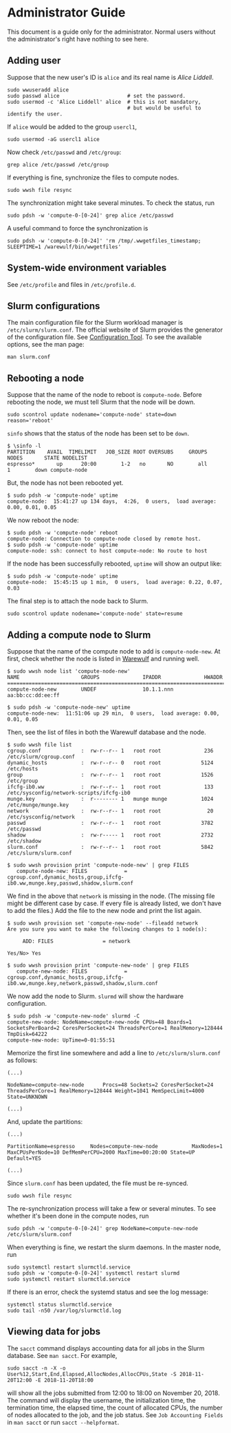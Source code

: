 # Administrator Guide

This document is a guide only for the administrator. Normal users without the administrator's right have nothing to see here.

## Adding user

Suppose that the new user's ID is `alice` and its real name is _Alice Liddell_.

``` no-highlight
sudo wwuseradd alice
sudo passwd alice                      # set the password.
sudo usermod -c 'Alice Liddell' alice  # this is not mandatory,
                                       # but would be useful to identify the user.
```

If `alice` would be added to the group `usercl1`,

``` no-highlight
sudo usermod -aG usercl1 alice
```

Now check `/etc/passwd` and `/etc/group`:

``` no-highlight
grep alice /etc/passwd /etc/group
```

If everything is fine, synchronize the files to compute nodes.

``` no-highlight
sudo wwsh file resync
```

The synchronization might take several minutes. To check the status, run

``` no-highlight
sudo pdsh -w 'compute-0-[0-24]' grep alice /etc/passwd
```

A useful command to force the synchronization is

``` no-highlight
sudo pdsh -w 'compute-0-[0-24]' 'rm /tmp/.wwgetfiles_timestamp; SLEEPTIME=1 /warewulf/bin/wwgetfiles'
```

## System-wide environment variables

See `/etc/profile` and files in `/etc/profile.d`.

## Slurm configurations

The main configuration file for the Slurm workload manager is `/etc/slurm/slurm.conf`. The official website of Slurm provides the generator of the configuration file. See [Configuration Tool](https://slurm.schedmd.com/configurator.html). To see the available options, see the man page:

``` no-highlight
man slurm.conf
```

## Rebooting a node

Suppose that the name of the node to reboot is `compute-node`. Before rebooting the node, we must tell Slurm that the node will be down.

``` no-highlight
sudo scontrol update nodename='compute-node' state=down reason='reboot'
```

`sinfo` shows that the status of the node has been set to be `down`.

``` no-highlight
$ \sinfo -l
PARTITION    AVAIL  TIMELIMIT   JOB_SIZE ROOT OVERSUBS     GROUPS  NODES       STATE NODELIST
espresso*       up      20:00        1-2   no       NO        all      1        down compute-node
```

But, the node has not been rebooted yet.

``` no-highlight
$ sudo pdsh -w 'compute-node' uptime
compute-node:  15:41:27 up 134 days,  4:26,  0 users,  load average: 0.00, 0.01, 0.05
```

We now reboot the node:

``` no-highlight
$ sudo pdsh -w 'compute-node' reboot
compute-node: Connection to compute-node closed by remote host.
$ sudo pdsh -w 'compute-node' uptime
compute-node: ssh: connect to host compute-node: No route to host
```

If the node has been successfully rebooted, `uptime` will show an output like:

``` no-highlight
$ sudo pdsh -w 'compute-node' uptime
compute-node:  15:45:15 up 1 min,  0 users,  load average: 0.22, 0.07, 0.03
```

The final step is to attach the node back to Slurm.

``` no-highlight
sudo scontrol update nodename='compute-node' state=resume
```

## Adding a compute node to Slurm

Suppose that the name of the compute node to add is `compute-node-new`. At first, check whether the node is listed in [Warewulf](http://warewulf.lbl.gov/) and running well.

``` no-highlight
$ sudo wwsh node list 'compute-node-new'
NAME                    GROUPS              IPADDR              HWADDR
=================================================================================
compute-node-new        UNDEF               10.1.1.nnn          aa:bb:cc:dd:ee:ff

$ sudo pdsh -w 'compute-node-new' uptime
compute-node-new:  11:51:06 up 29 min,  0 users,  load average: 0.00, 0.01, 0.05
```

Then, see the list of files in both the Warewulf database and the node.

``` no-highlight
$ sudo wwsh file list
cgroup.conf             :  rw-r--r-- 1   root root              236 /etc/slurm/cgroup.conf
dynamic_hosts           :  rw-r--r-- 0   root root             5124 /etc/hosts
group                   :  rw-r--r-- 1   root root             1526 /etc/group
ifcfg-ib0.ww            :  rw-r--r-- 1   root root              133 /etc/sysconfig/network-scripts/ifcfg-ib0
munge.key               :  r-------- 1   munge munge           1024 /etc/munge/munge.key
network                 :  rw-r--r-- 1   root root               20 /etc/sysconfig/network
passwd                  :  rw-r--r-- 1   root root             3782 /etc/passwd
shadow                  :  rw-r----- 1   root root             2732 /etc/shadow
slurm.conf              :  rw-r--r-- 1   root root             5842 /etc/slurm/slurm.conf

$ sudo wwsh provision print 'compute-node-new' | grep FILES
   compute-node-new: FILES            = cgroup.conf,dynamic_hosts,group,ifcfg-ib0.ww,munge.key,passwd,shadow,slurm.conf
```

We find in the above that `network` is missing in the node. (The missing file might be different case by case. If every file is already listed, we don't have to add the files.) Add the file to the new node and print the list again.

``` no-highlight
$ sudo wwsh provision set 'compute-new-node' --fileadd network
Are you sure you want to make the following changes to 1 node(s):

     ADD: FILES                = network

Yes/No> Yes

$ sudo wwsh provision print 'compute-new-node' | grep FILES
   compute-new-node: FILES            = cgroup.conf,dynamic_hosts,group,ifcfg-ib0.ww,munge.key,network,passwd,shadow,slurm.conf
```

We now add the node to Slurm. `slurmd` will show the hardware configuration.

``` no-highlight
$ sudo pdsh -w 'compute-new-node' slurmd -C
compute-new-node: NodeName=compute-new-node CPUs=48 Boards=1 SocketsPerBoard=2 CoresPerSocket=24 ThreadsPerCore=1 RealMemory=128444 TmpDisk=64222
compute-new-node: UpTime=0-01:55:51
```

Memorize the first line somewhere and add a line to `/etc/slurm/slurm.conf` as follows:

```
(...)

NodeName=compute-new-node      Procs=48 Sockets=2 CoresPerSocket=24 ThreadsPerCore=1 RealMemory=128444 Weight=1041 MemSpecLimit=4000 State=UNKNOWN

(...)
```

And, update the partitions:

```
(...)

PartitionName=espresso     Nodes=compute-new-node           MaxNodes=1   MaxCPUsPerNode=10 DefMemPerCPU=2000 MaxTime=00:20:00 State=UP Default=YES

(...)
```

Since `slurm.conf` has been updated, the file must be re-synced.

``` no-highlight
sudo wwsh file resync
```

The re-synchronization process will take a few or several minutes. To see whether it's been done in the compute nodes, run

``` no-highlight
sudo pdsh -w 'compute-0-[0-24]' grep NodeName=compute-new-node /etc/slurm/slurm.conf
```

When everything is fine, we restart the slurm daemons. In the master node, run

``` no-highlight
sudo systemctl restart slurmctld.service
sudo pdsh -w 'compute-0-[0-24]' systemctl restart slurmd
sudo systemctl restart slurmctld.service
```

If there is an error, check the systemd status and see the log message:

``` no-highlight
systemctl status slurmctld.service
sudo tail -n50 /var/log/slurmctld.log
```

## Viewing data for jobs

The `sacct` command displays accounting data for all jobs in the Slurm database. See `man sacct`. For example,

``` no-highlight
sudo sacct -n -X -o User%12,Start,End,Elapsed,AllocNodes,AllocCPUs,State -S 2018-11-20T12:00 -E 2018-11-20T18:00
```

will show all the jobs submitted from 12:00 to 18:00 on November 20, 2018. The command will display the username, the initialization time, the termination time, the elapsed time, the count of allocated CPUs, the number of nodes allocated to the job, and the job status. See `Job Accounting Fields` in `man sacct` or run `sacct --helpformat`.
